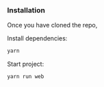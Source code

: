 ### Installation
Once you have cloned the repo,

Install dependencies:

```bash
yarn
```

Start project:

```bash
yarn run web
```
